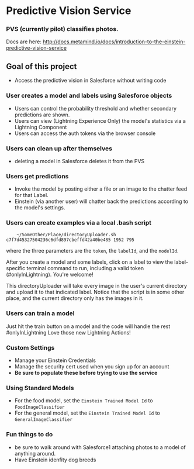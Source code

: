 # Predictive Vision Service

### PVS (currently pilot) classifies photos.  
Docs are here:
http://docs.metamind.io/docs/introduction-to-the-einstein-predictive-vision-service

## Goal of this project
* Access the predictive vision in Salesforce without writing code

### User creates a model and labels using Salesforce objects

  * Users can control the probability threshold and whether secondary predictions are shown.
  * Users can view (Lightning Experience Only) the model's statistics via a Lightning Component
  * Users can access the auth tokens via the browser console

### Users can clean up after themselves

* deleting a model in Salesforce deletes it from the PVS

### Users get predictions

* Invoke the model by posting either a file or an image to the chatter feed for that Label.  
* Einstein (via another user) will chatter back the predictions according to the model's settings.

### Users can create examples via a local .bash script

```
	~/SomeOther/Place/directoryUploader.sh c7f7d45327504236c6dfd897cbeffd42a40be485 1952 795
```
where the three parameters are the `token`, the `labelId`, and the `modelId`.

After you create a model and some labels, click on a label to view the label-specific terminal command to run, including a valid token (#onlyInLightning).  You're welcome!

This directoryUploader will take every image in the user's current directory and upload it to that indicated label. Notice that the script is in some other place, and the current directory only has the images in it.

### Users can train a model

Just hit the train button on a model and the code will handle the rest #onlyInLightning Love those new Lightning Actions!

### Custom Settings

* Manage your Einstein Credentials
* Manage the security cert used when you sign up for an account
* **Be sure to populate these before trying to use the service** 

### Using Standard Models
* For the food model, set the `Einstein Trained Model Id` to `FoodImageClassifier`
* For the general model, set the `Einstein Trained Model Id` to `GeneralImageClassifier`

### Fun things to do
* be sure to walk around with Salesforce1 attaching photos to a model of anything around.
* Have Einstein idenfity dog breeds

